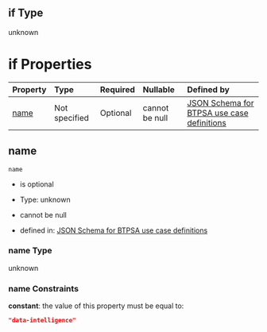 ## if Type

unknown

# if Properties

| Property      | Type          | Required | Nullable       | Defined by                                                                                                                                                                                                        |
| :------------ | :------------ | :------- | :------------- | :---------------------------------------------------------------------------------------------------------------------------------------------------------------------------------------------------------------- |
| [name](#name) | Not specified | Optional | cannot be null | [JSON Schema for BTPSA use case definitions](btpsa-usecase-properties-services-items-allof-1-then-allof-29-if-properties-name.md "undefined#/properties/services/items/allOf/1/then/allOf/29/if/properties/name") |

## name



`name`

*   is optional

*   Type: unknown

*   cannot be null

*   defined in: [JSON Schema for BTPSA use case definitions](btpsa-usecase-properties-services-items-allof-1-then-allof-29-if-properties-name.md "undefined#/properties/services/items/allOf/1/then/allOf/29/if/properties/name")

### name Type

unknown

### name Constraints

**constant**: the value of this property must be equal to:

```json
"data-intelligence"
```

